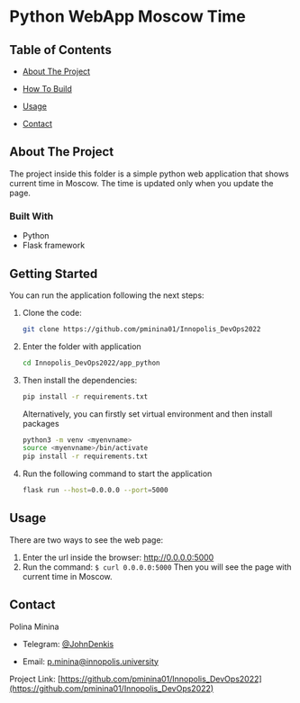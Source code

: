 # Python WebApp Moscow Time

## Table of Contents

* [About The Project](#about-the-project)

* [How To Build](#getting-started)

* [Usage](#usage)

* [Contact](#contact)

## About The Project

The project inside this folder is a simple python web application that shows current time in Moscow. The time is updated only when you update the page.

### Built With

* Python
* Flask framework

## Getting Started

You can run the application following the next steps:

1. Clone the code:

    ```bash
    git clone https://github.com/pminina01/Innopolis_DevOps2022
    ```

2. Enter the folder with application

    ```bash
    cd Innopolis_DevOps2022/app_python
    ```

3. Then install the dependencies:

    ```bash
    pip install -r requirements.txt       
    ```

   Alternatively, you can firstly set virtual environment and then install packages

    ```bash
    python3 -m venv <myenvname>  
    source <myenvname>/bin/activate  
    pip install -r requirements.txt  
    ```

4. Run the following command to start the application

    ```bash
    flask run --host=0.0.0.0 --port=5000
    ```

## Usage

There are two ways to see the web page:

1. Enter the url inside the browser: <http://0.0.0.0:5000>
2. Run the command: `$ curl 0.0.0.0:5000`
   Then you will see the page with current time in Moscow.

## Contact

Polina Minina

* Telegram: [@JohnDenkis](https://t.me/JohnDenkis)

* Email: p.minina@innopolis.university

Project Link: [https://github.com/pminina01/Innopolis_DevOps2022](https://github.com/pminina01/Innopolis_DevOps2022)
